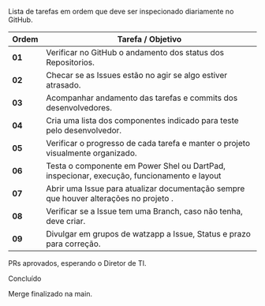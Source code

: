 Lista de tarefas em ordem que deve ser inspecionado diariamente no GitHub.

| **Ordem**   | **Tarefa / Objetivo**                                                                |
|-------------|-----------------------------------------------------------------------------------------|
| **01**      | Verificar no GitHub o andamento dos status dos Repositorios.                            |
| **02**      | Checar se as Issues estão no agir se algo estiver atrasado.                             |
| **03**      | Acompanhar andamento das tarefas e commits dos desenvolvedores.                         |
| **04**      | Cria uma lista dos componentes indicado para teste pelo desenvolvedor.                  |
| **05**      | Verificar o progresso de cada tarefa e manter o projeto visualmente organizado.         |
| **06**      | Testa o componente em Power Shel ou DartPad, inspecionar, execução, funcionamento e layout  |
| **07**      | Abrir uma Issue para atualizar documentação sempre que houver alterações no projeto .   |
| **08**      | Verificar se a Issue tem uma Branch, caso não tenha, deve criar.                        |
| **09**      | Divulgar em grupos de watzapp a Issue, Status e prazo para correção.                    |






PRs aprovados, esperando o Diretor de TI.

Concluído

Merge finalizado na main.
